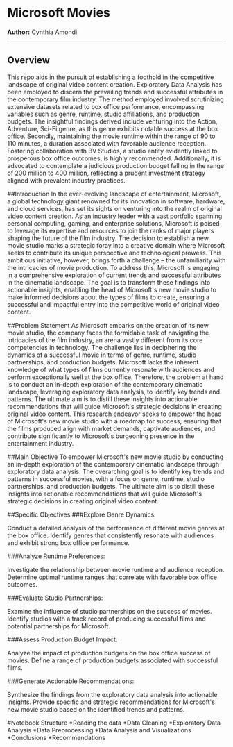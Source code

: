 # Microsoft Movies

**Author:** Cynthia Amondi
***
## Overview

This repo aids in the pursuit of establishing a foothold in the competitive landscape of original video content creation. Exploratory Data Analysis has been employed to discern the prevailing trends and successful attributes in the contemporary film industry. The method employed involved scrutinizing extensive datasets related to box office performance, encompassing variables such as genre, runtime, studio affiliations, and production budgets. The insightful findings derived include venturing into the Action, Adventure, Sci-Fi genre, as this genre exhibits notable success at the box office. Secondly, maintaining the movie runtime within the range of 90 to 110 minutes, a duration associated with favorable audience reception. Fostering collaboration with BV Studios, a studio entity evidently linked to prosperous box office outcomes, is highly recommended. Additionally, it is advocated to contemplate a judicious production budget falling in the range of 200 million to 400 million, reflecting a prudent investment strategy aligned with prevalent industry practices. 

##Introduction
In the ever-evolving landscape of entertainment, Microsoft, a global technology giant renowned for its innovation in software, hardware, and cloud services, has set its sights on venturing into the realm of original video content creation. As an industry leader with a vast portfolio spanning personal computing, gaming, and enterprise solutions, Microsoft is poised to leverage its expertise and resources to join the ranks of major players shaping the future of the film industry. The decision to establish a new movie studio marks a strategic foray into a creative domain where Microsoft seeks to contribute its unique perspective and technological prowess. This ambitious initiative, however, brings forth a challenge – the unfamiliarity with the intricacies of movie production. To address this, Microsoft is engaging in a comprehensive exploration of current trends and successful attributes in the cinematic landscape. The goal is to transform these findings into actionable insights, enabling the head of Microsoft's new movie studio to make informed decisions about the types of films to create, ensuring a successful and impactful entry into the competitive world of original video content.

##Problem Statement
As Microsoft embarks on the creation of its new movie studio, the company faces the formidable task of navigating the intricacies of the film industry, an arena vastly different from its core competencies in technology. The challenge lies in deciphering the dynamics of a successful movie in terms of genre, runtime, studio partnerships, and production budgets. Microsoft lacks the inherent knowledge of what types of films currently resonate with audiences and perform exceptionally well at the box office. Therefore, the problem at hand is to conduct an in-depth exploration of the contemporary cinematic landscape, leveraging exploratory data analysis, to identify key trends and patterns. The ultimate aim is to distill these insights into actionable recommendations that will guide Microsoft's strategic decisions in creating original video content. This research endeavor seeks to empower the head of Microsoft's new movie studio with a roadmap for success, ensuring that the films produced align with market demands, captivate audiences, and contribute significantly to Microsoft's burgeoning presence in the entertainment industry.

##Main Objective
To empower Microsoft's new movie studio by conducting an in-depth exploration of the contemporary cinematic landscape through exploratory data analysis. The overarching goal is to identify key trends and patterns in successful movies, with a focus on genre, runtime, studio partnerships, and production budgets. The ultimate aim is to distill these insights into actionable recommendations that will guide Microsoft's strategic decisions in creating original video content.

##Specific Objectives
###Explore Genre Dynamics:

Conduct a detailed analysis of the performance of different movie genres at the box office.
Identify genres that consistently resonate with audiences and exhibit strong box office performance.

###Analyze Runtime Preferences:

Investigate the relationship between movie runtime and audience reception.
Determine optimal runtime ranges that correlate with favorable box office outcomes.

###Evaluate Studio Partnerships:

Examine the influence of studio partnerships on the success of movies.
Identify studios with a track record of producing successful films and potential partnerships for Microsoft.

###Assess Production Budget Impact:

Analyze the impact of production budgets on the box office success of movies.
Define a range of production budgets associated with successful films.

###Generate Actionable Recommendations:

Synthesize the findings from the exploratory data analysis into actionable insights.
Provide specific and strategic recommendations for Microsoft's new movie studio based on the identified trends and patterns.

#Notebook Structure
*Reading the data
*Data Cleaning
*Exploratory Data Analysis
*Data Preprocessing
*Data Analysis and Visualizations
*Conclusions
*Recommendations

